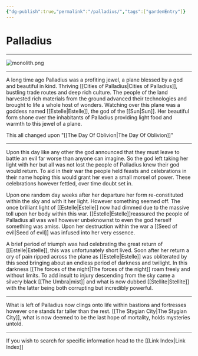 ```yaml
---
{"dg-publish":true,"permalink":"/palladius/","tags":["gardenEntry"]}
---
```


# Palladius
***

![monolith.png](/img/user/monolith.png)
***

A long time ago Palladius was a profiting jewel, a plane blessed by a god and beautiful in kind. Thriving [[Cities of Palladius\|Cities of Palladius]], bustling trade routes and deep rich culture. The people of the land harvested rich materials from the ground advanced their technologies and brought to life a whole host of wonders. Watching over this plane was a goddess named [[Estelle\|Estelle]], the god of the [[Sun\|Sun]]. Her beautiful form shone over the inhabitants of Palladius providing light food and warmth to this jewel of a plane.  

This all changed upon "[[The Day Of Oblivion\|The Day Of Oblivion]]" 
***

Upon this day like any other the god announced that they must leave to battle an evil far worse than anyone can imagine. So the god left taking her light with her but all was not lost the people of Palladius knew their god would return. To aid in their war the people held feasts and celebrations in their name hoping this would grant her even a small morsel of power. These celebrations however fettled, over time doubt set in. 

Upon one random day weeks after her departure her form re-constituted within the sky and with it her light. However something seemed off. The once brilliant light of [[Estelle\|Estelle]] now had dimmed due to the massive toll upon her body within this war. [[Estelle\|Estelle]]reassured the people of Palladius all was well however unbeknownst to even the god herself something was amiss. Upon her destruction within the war a [[Seed of evil\|Seed of evil]] was infused into her very essence. 

A brief period of triumph was had celebrating the great return of [[Estelle\|Estelle]], this was unfortunately short lived. Soon after her return a cry of pain ripped across the plane as [[Estelle\|Estelle]] was obliterated by this seed bringing about an endless period of darkness and twilight. In this darkness [[The forces of the night\|The forces of the night]] roam freely and without limits. To add insult to injury descending from the sky came a silvery black [[The Umbra\|mist]] and what is now dubbed [[Stellite\|Stellite]] with the latter being both corrupting but incredibly powerful.

***

What is left of Palladius now clings onto life within bastions and fortresses however one stands far taller than the rest. [[The Stygian City\|The Stygian City]], what is now deemed to be the last hope of mortality, holds mysteries untold. 

***

 If you wish to search for specific information head to the [[Link Index\|Link Index]]





